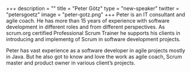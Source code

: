 +++
description = ""
title = "Peter Götz"
type = "new-speaker"
twitter = "petersgoetz"
image = "peter-gotz.png"
+++
Peter is an IT consultant and agile coach. He has more than 15 years of experience with software development in different roles and from different perspectives. As scrum.org certified Professional Scrum Trainer he supports his clients in introducing and implementg of Scrum in software development projects.

Peter has vast experience as a software developer in agile projects mostly in Java. But he also got to know and love the work as agile coach, Scrum master and product owner in various client’s projects.